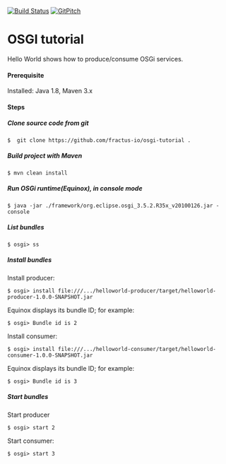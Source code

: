 [![Build Status](https://travis-ci.org/fractus-io/osgi-tutorial.svg?branch=master)](https://travis-ci.org/fractus-io)
[![GitPitch](https://gitpitch.com/assets/badge.svg)](https://gitpitch.com/fractus-io/osgi-tutorial/master?grs=github&t=white)

# OSGI tutorial


Hello World shows how to produce/consume OSGi services.

#### Prerequisite

Installed:  Java 1.8, Maven 3.x

#### Steps

##### Clone source code from git
```
$  git clone https://github.com/fractus-io/osgi-tutorial .
```

##### Build project with Maven
```
$ mvn clean install
```

##### Run OSGi runtime(Equinox), in console mode
```
$ java -jar ./framework/org.eclipse.osgi_3.5.2.R35x_v20100126.jar -console
```

##### List bundles
```
$ osgi> ss
```

##### Install bundles

Install producer:
```
$ osgi> install file:///.../helloworld-producer/target/helloworld-producer-1.0.0-SNAPSHOT.jar
```

Equinox displays its bundle ID; for example:
```
$ osgi> Bundle id is 2
```

Install consumer:
```
$ osgi> install file:///.../helloworld-consumer/target/helloworld-consumer-1.0.0-SNAPSHOT.jar
```

Equinox displays its bundle ID; for example:
```
$ osgi> Bundle id is 3
```

##### Start bundles

Start producer
```
$ osgi> start 2
```

Start consumer:
```
$ osgi> start 3
```




